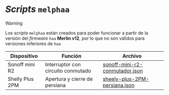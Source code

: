 # _Scripts_ `melphaa`

> [!WARNING]
> Los _scripts_ `melphaa` están creados para poder funcionar a partir de la versión del _firmware_ `haa` **Merlin v12**, por lo que no son válidos para versiones inferiores de `haa`

|Dispositivo|Función|Archivo|
| --------- | ----- | ----- |
|Sonoff mini R2|Interruptor con circuito conmutado|[sonoff-mini-r2-conmutador.json](/melphaa/sonoff-mini-r2-conmutador.md)|
|Shelly Plus 2PM|Apertura y cierre de persiana|[sheely-plus-2PM-persiana.json](/melphaa/sheely-plus-2PM-persiana.md)|
